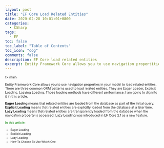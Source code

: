 ```yaml
---
layout: post
title: "EF Core Load Related Entities"
date: 2020-02-28 10:01:01+0800
categories:
  - CSharp
tags:
  - EF
toc: false
toc_label: "Table of Contents"
toc_icon: "cog"
comments: false
description: EF Core load related entities
excerpt: Entity Framework Core allows you to use navigation propertities in your model to load related entities...
---
```

<span style="font-size: 0.75em;">
\>
<a href="/blog/csharp/2020/02/28/Entitiy-Framework-Tutorial/" style="cursor: pointer;text-decoration: none;">main</a>
<span>

Entity Framework Core allows you to use navigation properties in your model to load related entities. There are three common ORM patterns used to load related entities. They are Eager Loader, Explicit Loading, Lazying Loading. Those loading methods have different performance. I am going to dig into it in this article.

**Eager Loading** means that related entities are loaded from the database as part of the initial query.
**Explicit Loading** means that related entities are explicitly loaded from the database at a later time.
**Lazy Loading** means that related entities are transparently loaded from the database when the navigation property is accessed.  Lazy Loading was introduced in EF Core 2.1 as a new feature.

<div>
<span style="color: green;">In this article:</span>
<ul>
<li><a href="/blog/csharp/2020/03/03/EF-Core-Eager-Loading/" style="cursor: pointer;text-decoration: none;font-size: 0.85em;">Eager Loading</a></li>
<li><a href="/blog/csharp/2020/03/06/EF-Core-Explicit-Loading/" style="cursor: pointer;text-decoration: none;font-size: 0.85em;">Explicit Loading</a></li>
<li><a href="/blog/csharp/2020/03/19/EF-Core-Lazy-Loading/" style="cursor: pointer;text-decoration: none;font-size: 0.85em;">Lazy Loading</a></li>
<li><a href="/blog/csharp/2020/03/21/Analysis-of-advantage-and-disadvantage-of-Eager-Explicit-Lazy-Loading/" style="cursor: pointer;text-decoration: none;font-size: 0.85em;">How To Choose To Use Which One</a></li>
</ul>
</div>
